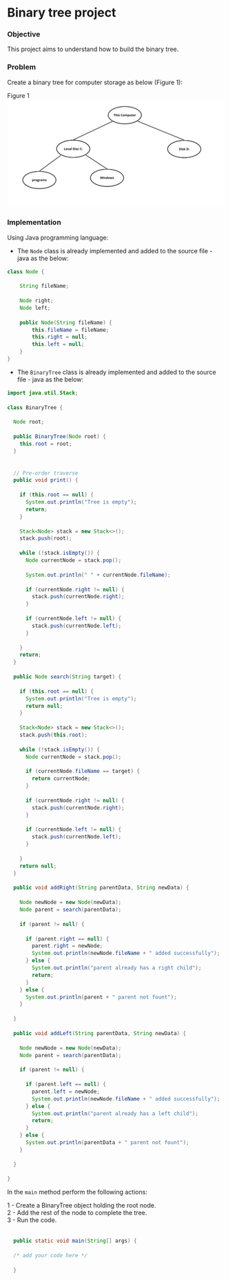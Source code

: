# Binary tree project
   
### Objective
This project aims to understand how to build the binary tree.
  
### Problem  
Create a binary tree for computer storage as below (Figure 1):
  
  
Figure 1    
<img width="910" alt="Introduction to Arrays-01" src="https://github.com/SAFCSP-Team/data-structures-and-algorithms-bootcamp/blob/main/data-structures-and-algorithms-101/02-data-structures/05-tree/images/Binary-tree-project.jpg">
  
  
### Implementation  
Using Java programming language: 
  
- The `Node` class is already implemented and added to the source file - java as the below:   
```java
class Node {

    String fileName;

    Node right;
    Node left;

    public Node(String fileName) {
        this.fileName = fileName;
        this.right = null;
        this.left = null;
    }
}

```


- The `BinaryTree` class is already implemented and added to the source file - java as the below:

```java
import java.util.Stack;

class BinaryTree {

  Node root;

  public BinaryTree(Node root) {
    this.root = root;
  }


  // Pre-order traverse
  public void print() {

    if (this.root == null) {
      System.out.println("Tree is empty");
      return;
    }

    Stack<Node> stack = new Stack<>();
    stack.push(root);

    while (!stack.isEmpty()) {
      Node currentNode = stack.pop();

      System.out.println(" " + currentNode.fileName);

      if (currentNode.right != null) {
        stack.push(currentNode.right);
      }

      if (currentNode.left != null) {
        stack.push(currentNode.left);
      }

    }
    return;
  }

  public Node search(String target) {

    if (this.root == null) {
      System.out.println("Tree is empty");
      return null;
    }

    Stack<Node> stack = new Stack<>();
    stack.push(this.root);

    while (!stack.isEmpty()) {
      Node currentNode = stack.pop();

      if (currentNode.fileName == target) {
        return currentNode;
      }

      if (currentNode.right != null) {
        stack.push(currentNode.right);
      }

      if (currentNode.left != null) {
        stack.push(currentNode.left);
      }

    }
    return null;
  }

  public void addRight(String parentData, String newData) {

    Node newNode = new Node(newData);
    Node parent = search(parentData);

    if (parent != null) {

      if (parent.right == null) {
        parent.right = newNode;
        System.out.println(newNode.fileName + " added successfully");
      } else {
        System.out.println("parent already has a right child");
        return;
      }
    } else {
      System.out.println(parent + " parent not fount");
    }

  }

  public void addLeft(String parentData, String newData) {

    Node newNode = new Node(newData);
    Node parent = search(parentData);

    if (parent != null) {

      if (parent.left == null) {
        parent.left = newNode;
        System.out.println(newNode.fileName + " added successfully");
      } else {
        System.out.println("parent already has a left child");
        return;
      }
    } else {
      System.out.println(parentData + " parent not fount");
    }

  }

}

```  
  
In the `main` method perform the following actions:

1 - Create a BinaryTree object holding the root node.   
2 - Add the rest of the node to complete the tree.     
3 - Run the code.

```java

  public static void main(String[] args) {

  /* add your code here */

  }


```
